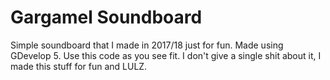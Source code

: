 # Gargamel Soundboard
Simple soundboard that I made in 2017/18 just for fun. Made using GDevelop 5.
Use this code as you see fit. I don't give a single shit about it, I made this stuff for fun and LULZ.

